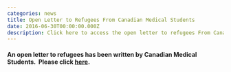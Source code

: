 ```yaml
---
categories: news
title: Open Letter to Refugees From Canadian Medical Students
date: 2016-06-30T00:00:00.000Z
description: Click here to access the open letter to refugees From Canadian medical students
---
```



#### An open letter to refugees has been written by Canadian Medical Students. &nbsp;Please click&nbsp;[here](/files/updates/openletterrefugeesfinal.pdf).